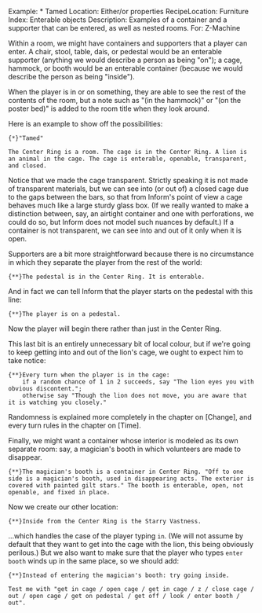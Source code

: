 Example: * Tamed
Location: Either/or properties
RecipeLocation: Furniture
Index: Enterable objects
Description: Examples of a container and a supporter that can be entered, as well as nested rooms.
For: Z-Machine

  
Within a room, we might have containers and supporters that a player can enter. A chair, stool, table, dais, or pedestal would be an enterable supporter (anything we would describe a person as being "on"); a cage, hammock, or booth would be an enterable container (because we would describe the person as being "inside").

  
When the player is in or on something, they are able to see the rest of the contents of the room, but a note such as "(in the hammock)" or "(on the poster bed)" is added to the room title when they look around.

  
Here is an example to show off the possibilities:

  

``` inform7
{*}"Tamed"

The Center Ring is a room. The cage is in the Center Ring. A lion is an animal in the cage. The cage is enterable, openable, transparent, and closed.
```

  
Notice that we made the cage transparent. Strictly speaking it is not made of transparent materials, but we can see into (or out of) a closed cage due to the gaps between the bars, so that from Inform's point of view a cage behaves much like a large sturdy glass box. (If we really wanted to make a distinction between, say, an airtight container and one with perforations, we could do so, but Inform does not model such nuances by default.) If a container is not transparent, we can see into and out of it only when it is open.

  
Supporters are a bit more straightforward because there is no circumstance in which they separate the player from the rest of the world:

  

``` inform7
{**}The pedestal is in the Center Ring. It is enterable.
```

  
And in fact we can tell Inform that the player starts on the pedestal with this line:

  

``` inform7
{**}The player is on a pedestal.
```

  
Now the player will begin there rather than just in the Center Ring.

  
This last bit is an entirely unnecessary bit of local colour, but if we're going to keep getting into and out of the lion's cage, we ought to expect him to take notice:

  

``` inform7
{**}Every turn when the player is in the cage:
	if a random chance of 1 in 2 succeeds, say "The lion eyes you with obvious discontent.";
	otherwise say "Though the lion does not move, you are aware that it is watching you closely."
```

  
Randomness is explained more completely in the chapter on [Change], and every turn rules in the chapter on [Time].

  
Finally, we might want a container whose interior is modeled as its own separate room: say, a magician's booth in which volunteers are made to disappear.

  

``` inform7
{**}The magician's booth is a container in Center Ring. "Off to one side is a magician's booth, used in disappearing acts. The exterior is covered with painted gilt stars." The booth is enterable, open, not openable, and fixed in place.
```

  
Now we create our other location:

  

``` inform7
{**}Inside from the Center Ring is the Starry Vastness.
```

  
...which handles the case of the player typing ``in``. (We will not assume by default that they want to get into the cage with the lion, this being obviously perilous.) But we also want to make sure that the player who types ``enter booth`` winds up in the same place, so we should add:

  

``` inform7
{**}Instead of entering the magician's booth: try going inside.

Test me with "get in cage / open cage / get in cage / z / close cage / out / open cage / get on pedestal / get off / look / enter booth / out".
```

